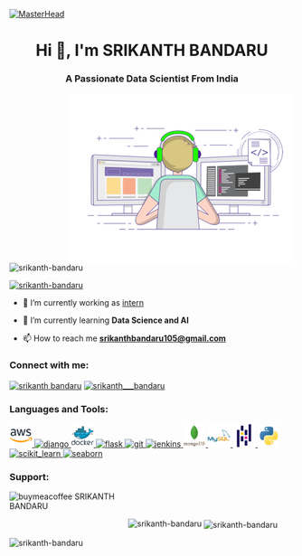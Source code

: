 [![MasterHead](https://qph.cf2.quoracdn.net/main-qimg-b947409d2c451cac68a3de2f4535734d)](http://rishavchanda.io)
<h1 align="center">Hi 👋, I'm SRIKANTH BANDARU</h1>
<h3 align="center">A Passionate Data Scientist From India</h3>
<img align="right" alt="Coding" width="400" src=https://raw.githubusercontent.com/devSouvik/devSouvik/master/gif3.gif



<p align="left"> <img src="https://komarev.com/ghpvc/?username=srikanth-bandaru&label=Profile%20views&color=0e75b6&style=flat" alt="srikanth-bandaru" /> </p>

<p align="left"> <a href="https://github.com/ryo-ma/github-profile-trophy"><img src="https://github-profile-trophy.vercel.app/?username=srikanth-bandaru" alt="srikanth-bandaru" /></a> </p>

- 🔭 I’m currently working as [intern](https://rubixe.com/)

- 🌱 I’m currently learning **Data Science and AI**

- 📫 How to reach me **srikanthbandaru105@gmail.com**

<h3 align="left">Connect with me:</h3>
<p align="left">
<a href="https://linkedin.com/in/srikanth bandaru" target="blank"><img align="center" src="https://raw.githubusercontent.com/rahuldkjain/github-profile-readme-generator/master/src/images/icons/Social/linked-in-alt.svg" alt="srikanth bandaru" height="30" width="40" /></a>
<a href="https://instagram.com/srikanth___bandaru" target="blank"><img align="center" src="https://raw.githubusercontent.com/rahuldkjain/github-profile-readme-generator/master/src/images/icons/Social/instagram.svg" alt="srikanth___bandaru" height="30" width="40" /></a>
</p>

<h3 align="left">Languages and Tools:</h3>
<p align="left"> <a href="https://aws.amazon.com" target="_blank" rel="noreferrer"> <img src="https://raw.githubusercontent.com/devicons/devicon/master/icons/amazonwebservices/amazonwebservices-original-wordmark.svg" alt="aws" width="40" height="40"/> </a> <a href="https://www.djangoproject.com/" target="_blank" rel="noreferrer"> <img src="https://cdn.worldvectorlogo.com/logos/django.svg" alt="django" width="40" height="40"/> </a> <a href="https://www.docker.com/" target="_blank" rel="noreferrer"> <img src="https://raw.githubusercontent.com/devicons/devicon/master/icons/docker/docker-original-wordmark.svg" alt="docker" width="40" height="40"/> </a> <a href="https://flask.palletsprojects.com/" target="_blank" rel="noreferrer"> <img src="https://www.vectorlogo.zone/logos/pocoo_flask/pocoo_flask-icon.svg" alt="flask" width="40" height="40"/> </a> <a href="https://git-scm.com/" target="_blank" rel="noreferrer"> <img src="https://www.vectorlogo.zone/logos/git-scm/git-scm-icon.svg" alt="git" width="40" height="40"/> </a> <a href="https://www.jenkins.io" target="_blank" rel="noreferrer"> <img src="https://www.vectorlogo.zone/logos/jenkins/jenkins-icon.svg" alt="jenkins" width="40" height="40"/> </a> <a href="https://www.mongodb.com/" target="_blank" rel="noreferrer"> <img src="https://raw.githubusercontent.com/devicons/devicon/master/icons/mongodb/mongodb-original-wordmark.svg" alt="mongodb" width="40" height="40"/> </a> <a href="https://www.mysql.com/" target="_blank" rel="noreferrer"> <img src="https://raw.githubusercontent.com/devicons/devicon/master/icons/mysql/mysql-original-wordmark.svg" alt="mysql" width="40" height="40"/> </a> <a href="https://pandas.pydata.org/" target="_blank" rel="noreferrer"> <img src="https://raw.githubusercontent.com/devicons/devicon/2ae2a900d2f041da66e950e4d48052658d850630/icons/pandas/pandas-original.svg" alt="pandas" width="40" height="40"/> </a> <a href="https://www.python.org" target="_blank" rel="noreferrer"> <img src="https://raw.githubusercontent.com/devicons/devicon/master/icons/python/python-original.svg" alt="python" width="40" height="40"/> </a> <a href="https://scikit-learn.org/" target="_blank" rel="noreferrer"> <img src="https://upload.wikimedia.org/wikipedia/commons/0/05/Scikit_learn_logo_small.svg" alt="scikit_learn" width="40" height="40"/> </a> <a href="https://seaborn.pydata.org/" target="_blank" rel="noreferrer"> <img src="https://seaborn.pydata.org/_images/logo-mark-lightbg.svg" alt="seaborn" width="40" height="40"/> </a> </p>

<h3 align="left">Support:</h3>
<p><a href="https://www.buymeacoffee.com/buymeacoffee SRIKANTH BANDARU"> <img align="left" src="https://cdn.buymeacoffee.com/buttons/v2/default-yellow.png" height="50" width="210" alt="buymeacoffee SRIKANTH BANDARU" /></a></p><br><br>

<p><img align="left" src="https://github-readme-stats.vercel.app/api/top-langs?username=srikanth-bandaru&show_icons=true&locale=en&layout=compact" alt="srikanth-bandaru" /></p>

<p>&nbsp;<img align="center" src="https://github-readme-stats.vercel.app/api?username=srikanth-bandaru&show_icons=true&locale=en" alt="srikanth-bandaru" /></p>

<p><img align="center" src="https://github-readme-streak-stats.herokuapp.com/?user=srikanth-bandaru&" alt="srikanth-bandaru" /></p>
